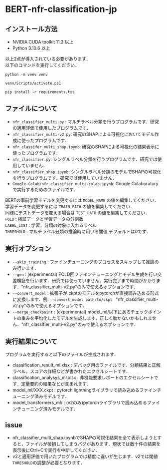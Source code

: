 # BERT-nfr-classification-jp

## インストール方法  
- NVIDIA CUDA toolkit 11.3 以上
- Python 3.10.6 以上  

以上2点が導入されている必要があります．  
以下のコマンドを実行してください．  
```
python -m venv venv
```
```
venv/Scripts/activate.ps1
```
```
pip install -r requirements.txt
```

## ファイルについて
- ``nfr_classifier_multi.py`` : マルチラベル分類を行うプログラムです．研究の適用評価で使用したプログラムです．
- ``nfr_classifier_multi-v2.py``: 研究のSHAPによる可視化においてモデル作成に使ったプログラムです． 
- ``nfr_classifer_multi_shap.ipynb``: 研究のSHAPによる可視化の結果表示に使ったプログラムです．
- ``nfr_classifier.py``: シングルラベル分類を行うプログラムです．研究では使用していません．
- ``nfr_classifier_shap.ipynb``: シングルラベル分類のモデルでSHAPの可視化を行うプログラムです．研究では使用していません．
- ``Google-Colab/nfr_classifier_multi-colab.ipynb``: Google Colaboratoryで実行するためのファイルです．

BERTの事前学習モデルを変更するには ``MODEL_NAME`` の値を編集してください．  
学習データを変更するには ``TRAIN_PATH`` の値を編集してください．  
同様にテストデータを変える場合は ``TEST_PATH`` の値を編集してください．  
``FOLD`` : 検証データと学習データの分割数  
``LABEL_LIST`` : 学習，分類の対象に入れるラベル  
``THRESHOLD`` : マルチラベル分類の推論時に用いる閾値 デフォルトは0です．  

## 実行オプション
- ``--skip_training`` : ファインチューニングのプロセスをスキップして推論のみ行います．
- ``--gen`` : (experimental) FOLD回ファインチューニングとモデル生成を行い交差検証を行います．研究では使っていません．実行完了まで時間がかかります．"nfr_classifier_multi-v2.py"のみで使えるオプションです．
- ``--convert_model`` : 拡張子が.ckptのモデルをpytorchが直接読み込める形式に変換します．例: ``--convert_model path/to/ckpt `` "nfr_classifier_multi-v2.py"のみで使えるオプションです．
- ``--merge_checkpoint`` : (experimental) model_ml/以下にあるチェックポイントの重みを平均化したモデルを生成します．正しく動かないかもしれません．"nfr_classifier_multi-v2.py"のみで使えるオプションです．

## 実行結果について  

プログラムを実行すると以下のファイルが生成されます．
- classification_result_ml.xlsx : デバッグ用のファイルです．分類結果と正解ラベル，スコアの詳細などが書かれたエクセルシートです．
- classification_analysys_ml.xlsx : 非機能要求レポートのエクセルシートです．定量要約の結果などが含まれます．
- model_ml/XXX.ckpt : pytorch lightningライブラリで読み込めるファインチューニング済みモデルです．
- model_transformers_ml/ : (v2のみ)pytorchライブラリで読み込めるファインチューニング済みモデルです．

## issue
- nfr_classifier_multi_shap.ipynbでSHAPの可視化結果を全て表示しようとすると，ファイルが破損してしまうバグがあります．現状では数十件の結果を表示後にCtrl+Cで実行を中断してください．
- v2と適用評価で用いたプログラムでは精度に違いが生じます．v2では閾値``THRESHOLD``の調整が必要となります．